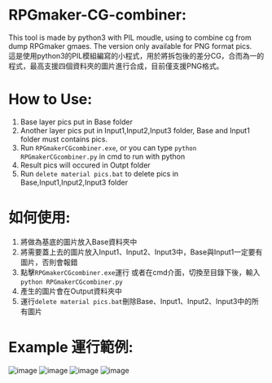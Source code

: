 # RPGmaker-CG-combiner:
This tool is made by python3 with PIL moudle, using to combine cg from dump RPGmaker gmaes. The version only available for PNG format pics.
</br>
這是使用python3的PIL模組編寫的小程式，用於將拆包後的差分CG，合而為一的程式，最高支援四個資料夾的圖片進行合成，目前僅支援PNG格式。
# How to Use:
1. Base layer pics put in Base folder
2. Another layer pics put in Input1,Input2,Input3 folder, Base and Input1 folder must contains pics.
3. Run `RPGmakerCGcombiner.exe`, or you can type `python RPGmakerCGcombiner.py` in cmd to run with python
4. Result pics will occured in Outpt folder
5. Run `delete material pics.bat` to delete pics in Base,Input1,Input2,Input3 folder
# 如何使用:
1. 將做為基底的圖片放入Base資料夾中
2. 將需要蓋上去的圖片放入Input1、Input2、Input3中，Base與Input1一定要有圖片，否則會報錯
3. 點擊`RPGmakerCGcombiner.exe`運行 或者在cmd介面，切換至目錄下後，輸入`python RPGmakerCGcombiner.py`
4. 產生的圖片會在Output資料夾中
5. 運行`delete material pics.bat`刪除Base、Input1、Input2、Input3中的所有圖片

# Example 運行範例:

![image](https://github.com/chirs2972/RPGmaker-Games-CG-combiner/blob/master/tutorial/tutorial1.JPG)
![image](https://github.com/chirs2972/RPGmaker-Games-CG-combiner/blob/master/tutorial/tutorial2.JPG)
![image](https://github.com/chirs2972/RPGmaker-Games-CG-combiner/blob/master/tutorial/tutorial3.JPG)
![image](https://github.com/chirs2972/RPGmaker-Games-CG-combiner/blob/master/tutorial/tutorial4.JPG)
